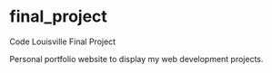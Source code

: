 # final_project
Code Louisville Final Project

Personal portfolio website to display my web development projects.

